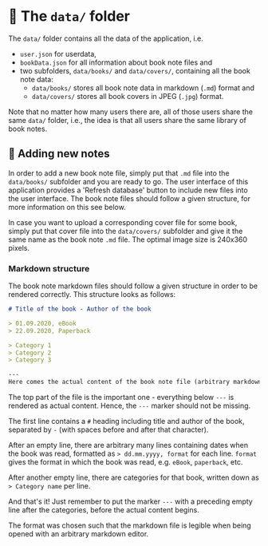 # :file_folder: The `data/` folder

The `data/` folder contains all the data of the application, i.e.
- `user.json` for userdata,
- `bookData.json` for all information about book note files and
- two subfolders, `data/books/` and `data/covers/`, containing all the book note data:
	- `data/books/` stores all book note data in markdown (`.md`) format and
	- `data/covers/` stores all book covers in JPEG (`.jpg`) format.

Note that no matter how many users there are, all of those users share the same `data/` folder, i.e., the idea is that all users share the same library of book notes.

## :pencil: Adding new notes

In order to add a new book note file, simply put that `.md` file into the `data/books/` subfolder and you are ready to go. The user interface of this application provides a 'Refresh database' button to include new files into the user interface. The book note files should follow a given structure, for more information on this see below.

In case you want to upload a corresponding cover file for some book, simply put that cover file into the `data/covers/` subfolder and give it the same name as the book note `.md` file. The optimal image size is 240x360 pixels.

### Markdown structure

The book note markdown files should follow a given structure in order to be rendered correctly. This structure looks as follows:

```md
# Title of the book - Author of the book

> 01.09.2020, eBook  
> 22.09.2020, Paperback

> Category 1  
> Category 2  
> Category 3

---
Here comes the actual content of the book note file (arbitrary markdown syntax).
```

The top part of the file is the important one - everything below `---` is rendered as actual content. Hence, the `---` marker should not be missing.

The first line contains a `#` heading including title and author of the book, separated by ` - ` (with spaces before and after that character).

After an empty line, there are arbitrary many lines containing dates when the book was read, formatted as `> dd.mm.yyyy, format` for each line. `format` gives the format in which the book was read, e.g. `eBook`, `paperback`, etc.

After another empty line, there are categories for that book, written down as `> Category name` per line.

And that's it! Just remember to put the marker `---` with a preceding empty line after the categories, before the actual content begins.

The format was chosen such that the markdown file is legible when being opened with an arbitrary markdown editor.
